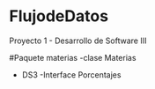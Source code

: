 # FlujodeDatos
Proyecto 1 - Desarrollo de Software III

#Paquete materias
-clase Materias
  - DS3
-Interface Porcentajes
